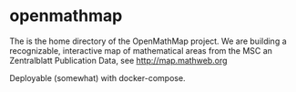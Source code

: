 openmathmap
=======
The is the home directory of the OpenMathMap project. We are building a 
recognizable, interactive  map of mathematical areas from the MSC an
Zentralblatt Publication Data, see http://map.mathweb.org

Deployable (somewhat) with docker-compose. 